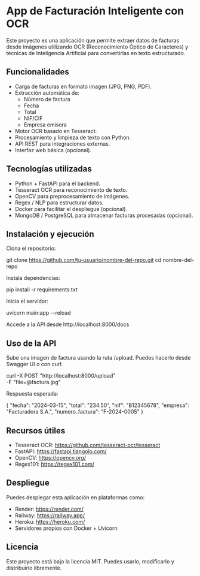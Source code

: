 # App de Facturación Inteligente con OCR

Este proyecto es una aplicación que permite extraer datos de facturas desde imágenes utilizando OCR (Reconocimiento Óptico de Caracteres) y técnicas de Inteligencia Artificial para convertirlas en texto estructurado.

## Funcionalidades

- Carga de facturas en formato imagen (JPG, PNG, PDF).
- Extracción automática de:
  - Número de factura
  - Fecha
  - Total
  - NIF/CIF
  - Empresa emisora
- Motor OCR basado en Tesseract.
- Procesamiento y limpieza de texto con Python.
- API REST para integraciones externas.
- Interfaz web básica (opcional).

## Tecnologías utilizadas

- Python + FastAPI para el backend.
- Tesseract OCR para reconocimiento de texto.
- OpenCV para preprocesamiento de imágenes.
- Regex / NLP para estructurar datos.
- Docker para facilitar el despliegue (opcional).
- MongoDB / PostgreSQL para almacenar facturas procesadas (opcional).

## Instalación y ejecución

Clona el repositorio:

git clone https://github.com/tu-usuario/nombre-del-repo.git
cd nombre-del-repo

Instala dependencias:

pip install -r requirements.txt

Inicia el servidor:

uvicorn main:app --reload

Accede a la API desde http://localhost:8000/docs

## Uso de la API

Sube una imagen de factura usando la ruta /upload. Puedes hacerlo desde Swagger UI o con curl:

curl -X POST "http://localhost:8000/upload" \
 -F "file=@factura.jpg"

Respuesta esperada:

{
"fecha": "2024-03-15",
"total": "234.50",
"nif": "B12345678",
"empresa": "Facturadora S.A.",
"numero_factura": "F-2024-0005"
}

## Recursos útiles

- Tesseract OCR: https://github.com/tesseract-ocr/tesseract
- FastAPI: https://fastapi.tiangolo.com/
- OpenCV: https://opencv.org/
- Regex101: https://regex101.com/

## Despliegue

Puedes desplegar esta aplicación en plataformas como:

- Render: https://render.com/
- Railway: https://railway.app/
- Heroku: https://heroku.com/
- Servidores propios con Docker + Uvicorn

## Licencia

Este proyecto está bajo la licencia MIT. Puedes usarlo, modificarlo y distribuirlo libremente.
